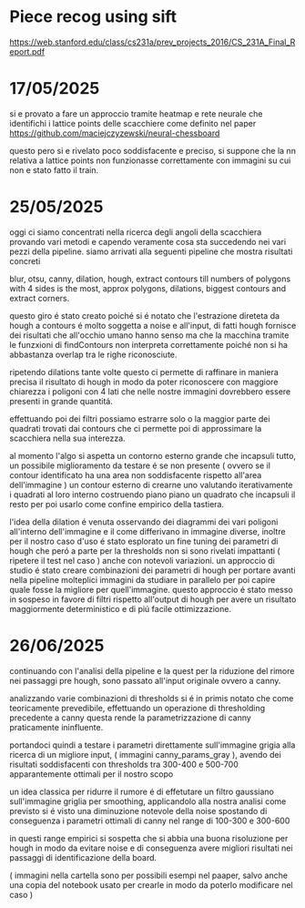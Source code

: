 # Piece recog using sift 
https://web.stanford.edu/class/cs231a/prev_projects_2016/CS_231A_Final_Report.pdf

# 17/05/2025
si e provato a fare un approccio tramite heatmap e rete neurale che identifichi i lattice points
delle scacchiere come definito nel paper https://github.com/maciejczyzewski/neural-chessboard

questo pero si e rivelato poco soddisfacente e preciso, si suppone che la nn relativa a lattice points 
non funzionasse correttamente con immagini su cui non e stato fatto il train.

# 25/05/2025

oggi ci siamo concentrati nella ricerca degli angoli della scacchiera provando vari metodi e capendo veramente cosa sta succedendo nei vari pezzi della pipeline.
siamo arrivati alla seguenti pipeline che mostra risultati concreti

blur, otsu, canny, dilation, hough, extract contours till numbers of polygons with 4 sides is the most, approx polygons, dilations, biggest contours and extract corners.

questo giro é stato creato poiché si é notato che l'estrazione direteta da hough a contours é molto soggetta a noise e all'input, di fatti hough fornisce dei risultati che all'occhio umano hanno senso ma che la macchina tramite le funzxioni di findContours non interpreta correttamente poiché non si ha abbastanza overlap tra le righe riconosciute.

ripetendo dilations tante volte questo ci permette di raffinare in maniera precisa il risultato di hough in modo da poter riconoscere con maggiore chiarezza i poligoni con 4 lati che nelle nostre immagini dovrebbero essere presenti in grande quantitá.

effettuando poi dei filtri possiamo estrarre solo o la maggior parte dei quadrati trovati dai contours che ci permette poi di approssimare la scacchiera nella sua interezza.

al momento l'algo si aspetta un contorno esterno grande che incapsuli tutto, un possibile miglioramento da testare é se non presente ( ovvero se il contour identificato ha una area non soddisfacente rispetto all'area dell'immagine ) un contour esterno di crearne uno valutando iterativamente i quadrati al loro interno 
costruendo piano piano un quadrato che incapsuli il resto per poi usarlo come confine empirico della tastiera.

l'idea della dilation é venuta osservando dei diagrammi dei vari poligoni all'interno dell'immagine e il come differivano in immagine diverse, inoltre per il nostro caso d'uso é stato esplorato un fine tuning dei parametri di hough che peró a parte per la thresholds non si sono rivelati impattanti ( ripetere il test nel caso ) anche con notevoli variazioni.
un approccio di studio é stato creare combinazioni dei parametri di hough per portare avanti nella pipeline molteplici immagini da studiare in parallelo per poi capire quale fosse la migliore per quell'immagine. questo approccio é stato messo in sospeso in favore di filtri rispetto all'output di hough per avere un risultato maggiormente deterministico e di piú facile ottimizzazione.

# 26/06/2025
continuando con l'analisi della pipeline e la quest per la riduzione del rimore nei passaggi pre hough, sono passato all'input originale ovvero a canny.

analizzando varie combinazioni di thresholds si é in primis notato che come teoricamente prevedibile, effettuando un operazione di thresholding
precedente a canny questa rende la parametrizzazione di canny praticamente ininfluente.

portandoci quindi a testare i parametri direttamente sull'immagine grigia alla ricerca di un migliore input, ( immagini canny_params_gray ), avendo dei risultati 
soddisfacenti con thresholds tra 300-400 e 500-700 apparantemente ottimali per il nostro scopo

un idea classica per ridurre il rumore é di effetutare un filtro gaussiano sull'immagine griglia per smoothing, applicandolo alla nostra analisi come previsto si é visto una diminuzione notevole della noise spostando di conseguenza i parametri ottimali di canny nel range di 100-300 e 300-600

in questi range empirici si sospetta che si abbia una buona risoluzione per hough in modo da evitare noise e di conseguenza avere migliori risultati nei passaggi di identificazione della board.

( immagini nella cartella sono per possibili esempi nel paaper, salvo anche una copia del notebook usato per crearle in modo da poterlo modificare nel caso )
